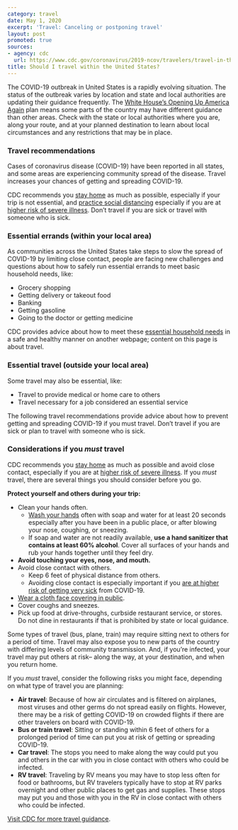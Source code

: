 ```yaml
---
category: travel
date: May 1, 2020
excerpt: 'Travel: Canceling or postponing travel'
layout: post
promoted: true
sources:
- agency: cdc
  url: https://www.cdc.gov/coronavirus/2019-ncov/travelers/travel-in-the-us.html
title: Should I travel within the United States?
---
```


The COVID-19 outbreak in United States is a rapidly evolving situation. The status of the outbreak varies by location and state and local authorities are updating their guidance frequently. The [White House’s Opening Up America Again](https://www.whitehouse.gov/openingamerica/) plan means some parts of the country may have different guidance than other areas. Check with the state or local authorities where you are, along your route, and at your planned destination to learn about local circumstances and any restrictions that may be in place.

### Travel recommendations
Cases of coronavirus disease (COVID-19) have been reported in all states, and some areas are experiencing community spread of the disease. Travel increases your chances of getting and spreading COVID-19.

CDC recommends you [stay home](https://www.cdc.gov/coronavirus/2019-ncov/prevent-getting-sick/prevention.html) as much as possible, especially if your trip is not essential, and [practice social distancing](https://www.cdc.gov/coronavirus/2019-ncov/prevent-getting-sick/social-distancing.html) especially if you are at [higher risk of severe illness](https://www.cdc.gov/coronavirus/2019-ncov/need-extra-precautions/index.html). Don’t travel if you are sick or travel with someone who is sick.

### Essential errands (within your local area)
As communities across the United States take steps to slow the spread of COVID-19 by limiting close contact, people are facing new challenges and questions about how to safely run essential errands to meet basic household needs, like:

- Grocery shopping
- Getting delivery or takeout food
- Banking
- Getting gasoline
- Going to the doctor or getting medicine

CDC provides advice about how to meet these [essential household needs](https://www.cdc.gov/coronavirus/2019-ncov/daily-life-coping/essential-goods-services.html) in a safe and healthy manner on another webpage; content on this page is about travel.

### Essential travel (outside your local area)
Some travel may also be essential, like:

- Travel to provide medical or home care to others
- Travel necessary for a job considered an essential service

The following travel recommendations provide advice about how to prevent getting and spreading COVID-19 if you must travel. Don’t travel if you are sick or plan to travel with someone who is sick.

### Considerations if you _must_ travel
CDC recommends you [stay home](https://www.cdc.gov/coronavirus/2019-ncov/prevent-getting-sick/prevention.html) as much as possible and avoid close contact, especially if you are at [higher risk of severe illness](https://www.cdc.gov/coronavirus/2019-ncov/need-extra-precautions/index.html). If you _must_ travel, there are several things you should consider before you go.

**Protect yourself and others during your trip:**

- Clean your hands often.
  - [Wash your hands](https://www.cdc.gov/handwashing/when-how-handwashing.html) often with soap and water for at least 20 seconds especially after you have been in a public place, or after blowing your nose, coughing, or sneezing.
  - If soap and water are not readily available, **use a hand sanitizer that contains at least 60% alcohol**. Cover all surfaces of your hands and rub your hands together until they feel dry.
- **Avoid touching your eyes, nose, and mouth.**
- Avoid close contact with others.
  - Keep 6 feet of physical distance from others.
  - Avoiding close contact is especially important if you [are at higher risk of getting very sick](https://www.cdc.gov/coronavirus/2019-ncov/need-extra-precautions/people-at-higher-risk.html) from COVID-19.
- [Wear a cloth face covering in public](https://www.cdc.gov/coronavirus/2019-ncov/prevent-getting-sick/diy-cloth-face-coverings.html).
- Cover coughs and sneezes.
- Pick up food at drive-throughs, curbside restaurant service, or stores. Do not dine in restaurants if that is prohibited by state or local guidance.

Some types of travel (bus, plane, train) may require sitting next to others for a period of time. Travel may also expose you to new parts of the country with differing levels of community transmission. And, if you’re infected, your travel may put others at risk– along the way, at your destination, and when you return home.

If you _must_ travel, consider the following risks you might face, depending on what type of travel you are planning:

- **Air travel**: Because of how air circulates and is filtered on airplanes, most viruses and other germs do not spread easily on flights. However, there may be a risk of getting COVID-19 on crowded flights if there are other travelers on board with COVID-19.
- **Bus or train travel**: Sitting or standing within 6 feet of others for a prolonged period of time can put you at risk of getting or spreading COVID-19.
- **Car travel**: The stops you need to make along the way could put you and others in the car with you in close contact with others who could be infected.
- **RV travel**: Traveling by RV means you may have to stop less often for food or bathrooms, but RV travelers typically have to stop at RV parks overnight and other public places to get gas and supplies. These stops may put you and those with you in the RV in close contact with others who could be infected.

[Visit CDC for more travel guidance](https://www.cdc.gov/coronavirus/2019-ncov/travelers/travel-in-the-us.html).